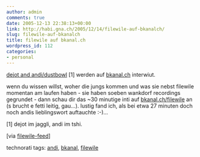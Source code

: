 ```yaml
---
author: admin
comments: true
date: 2005-12-13 22:38:13+00:00
link: http://habi.gna.ch/2005/12/14/filewile-auf-bkanalch/
slug: filewile-auf-bkanalch
title: filewile auf bkanal.ch
wordpress_id: 112
categories:
- personal
---
```



[dejot and andi/dustbowl](http://filewile.com/) [1] werden auf [bkanal.ch](http://bkanal.ch/) interwiut.
  
wenn du wissen willst, woher die jungs kommen und was sie nebst filewile momentan am laufen haben - sie haben soeben wankdorf recordings gegrundet - dann schau dir das ~30 minutige inti auf [bkanal.ch/filewile](http://bkanal.ch/mag/filewile) an (s brucht e fetti leitig, gau...). lustig fand ich, als bei etwa 27 minuten doch noch andis lieblingswort auftauchte :-)...



[1] dejot im jaggli, andi im tshi.



[via [filewile-feed](http://filewile.com/rss.php)]





technorati tags: [andi](http://www.technorati.com/tag/andi), [bkanal](http://www.technorati.com/tag/bkanal), [filewile](http://www.technorati.com/tag/filewile)
